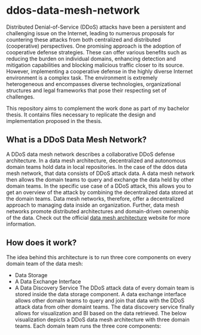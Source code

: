 # ddos-data-mesh-network

Distributed Denial-of-Service (DDoS) attacks have been a persistent and challenging issue on the Internet, leading to numerous proposals for countering these attacks from both centralized and distributed (cooperative) perspectives. One promising approach is the adoption of cooperative defense strategies. These can offer various benefits such as reducing the burden on individual domains, enhancing detection and mitigation capabilities and blocking malicious traffic closer to its source. However, implementing a cooperative defense in the highly diverse Internet environment is a complex task. The environment is extremely heterogeneous and encompasses diverse technologies, organizational structures and legal frameworks that pose their respecting set of challenges.

This repository aims to complement the work done as part of my bachelor thesis. It contains files necessary to replicate the design and implementation proposed in the thesis. 

## What is a DDoS Data Mesh Network?
A DDoS data mesh network describes a collaborative DDoS defense architecture. In a data mesh architecture, decentralized and autonomous domain teams hold data in local repositories. In the case of the ddos data mesh network, that data consists of DDoS attack data. A data mesh network then allows the domain teams to query and exchange the data held by other domain teams. In the specific use case of a DDoS attack, this allows you to get an overview of the attack by combining the decentralized data stored at the domain teams. Data mesh networks, therefore, offer a decentralized approach to managing data inside an organization. Further, data mesh networks promote distributed architectures and domain-driven ownership of the data. Check out the official [data mesh architecture](https://www.datamesh-architecture.com/#why) website for more information.

## How does it work?
The idea behind this architecture is to run three core components on every domain team of the data mesh:
- Data Storage
- A Data Exchange Interface
- A Data Discovery Service
The DDoS attack data of every domain team is stored inside the data storage component. A data exchange interface allows other domain teams to query and join that data with the DDoS attack data from other domaint teams. The data discovery service finally allows for visualization and BI based on the data retrieved. The below visualization depicts a DDoS data mesh architecture with three domain teams. Each domain team runs the three core components:
